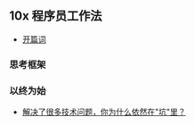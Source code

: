 ## 10x 程序员工作法

- [开篇词](./c-0.md)

### 思考框架


### 以终为始

- [解决了很多技术问题，你为什么依然在"坑"里？](./c_2/section_1.md)
